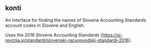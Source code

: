 ## konti

An interface for finding the names of Slovene Accounting Standards account codes in Slovene and English.

Uses the 2016 Slovene Accounting Standards (https://si-revizija.si/standardi/slovenski-racunovodski-standardi-2016).

